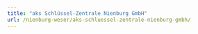 ```yaml
---
title: "aks Schlüssel-Zentrale Nienburg GmbH"
url: /nienburg-weser/aks-schluessel-zentrale-nienburg-gmbh/
---
```

